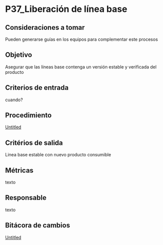 # P37_Liberación de línea base

## **Consideraciones a tomar**

Pueden generarse guías en los equipos para complementar este procesos

## **Objetivo**

Asegurar que las líneas base contenga un versión estable y verificada del producto

## **Criterios de entrada**

cuando?

## **Procedimiento**

[Untitled](P37_Liberacio%CC%81n%20de%20li%CC%81nea%20base%20b8ed4da973734d2fbc0b23f6e677e18a/Untitled%20Database%20fae0c7adca864fb09dd1cb21049f2cec.csv)

## **Critérios de salida**

Linea base estable con nuevo producto consumible

## **Métricas**

texto

## **Responsable**

texto

## Bitácora de cambios

[Untitled](P37_Liberacio%CC%81n%20de%20li%CC%81nea%20base%20b8ed4da973734d2fbc0b23f6e677e18a/Untitled%20Database%2066df7678340544788c96c4a589e9a193.csv)